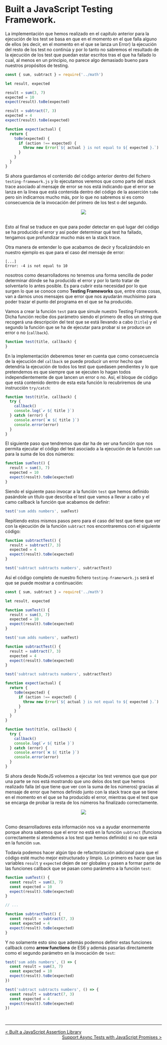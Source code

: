 # Built a JavaScript Testing Framework.

La implementación que hemos realizado en el capítulo anterior para la ejecución de los test se basa en que en el momento en el que falla alguno de ellos (es decir, en el momento en el que se lanza un Error) la ejecución del resto de los test no continúa y por lo tanto no sabremos el resultado de la ejecución de los test que puedan estar escritos tras el que ha fallado lo cual, al menos en un principio, no parece algo demasiado bueno para nuestros propósitos de testing.

```js
const { sum, subtract } = require('../math')

let result, expected

result = sum(3, 7)
expected = 10
expect(result).toBe(expected)

result = subtract(7, 3)
expected = 4
expect(result).toBe(expected)

function expect(actual) {
  return {
    toBe(expected) {
      if (action !== expected) {
        throw new Error(`${ actual } is not equal to ${ expected }.`)
      }
    }
  }
}
```

Si ahora guardamos el contenido del código anterior dentro del fichero `testing-framework.js` y lo ejecutamos veremos que como parte del stack trace asociado al mensaje de error se nos está indicando que el error se lanza en la línea que está contenida dentro del código de la asserción `toBe` pero sin indicarnos mucho más, por lo que no sabremos si es como consecuencia de la invocación del primero de los test o del segundo.

<div style='text-align: center'>
  <img src='../images/ch01/01_01.png' />
</div>
<br />

Esto al final se traduce en que para poder detectar en qué lugar del código se ha producido el error y así poder determinar qué test ha fallado, tengamos que profundizar mucho más en la stack trace.

Otra manera de entender lo que acabamos de decir y focalizándolo en nuestro ejemplo es que para el caso del mensaje de error:

```console
[...]
Error: -4 is not equal to 10
```

nosotros como desarrolladores no tenemos una forma sencilla de poder determinar dónde se ha producido el error y por lo tanto tratar de solventarlo lo antes posible. Es para cubrir esta necesidad por lo que surgen lo que se conoce como **Testing Frameworks** que, entre otras cosas, van a darnos unos mensajes que error que nos ayudarán muchísimo para poder trazar el punto del programa en el que se ha producido.

Vamos a crear la función `test` para que simule nuestro Testing Framework. Dicha función recibe dos parámetro siendo el primero de ellos un string que recogerá una descripción del test que se está llevando a cabo (`title`) y el segundo la función que se ha de ejecutar para probar si se produce un error o no (`callback`).

```js
function test(title, callback) {
}
```

En la implementación deberemos tener en cuenta que como consecuencia de la ejecución del `callback` se puede producir un error hecho que detendría la ejecución de todos los test que quedasen pendientes y lo que pretendemos es que siempre que se ejecuten lo hagan todos independientemente de que lancen un error o no. Así, el bloque de código que está contenido dentro de esta esta función lo recubriremos de una instrucción `try/catch`:

```js
function test(title, callback) {
  try {
    callback()
    console.log(`✔️ ${ title }`)
  } catch (error) {
    console.error(`❌ ${ title }`)
    console.error(error)
  }
}
```

El siguiente paso que tendremos que dar ha de ser una función que nos permita ejecutar el código del test asociado a la ejecución de la función `sum` para la suma de los dos números:

```js
function sumTest() {
  result = sum(3, 7)
  expected = 10
  expect(result).toBe(expected)
}
```

Siendo el siguiente paso invocar a la función `test` que hemos definido pasándole un título que describa el test que vamos a llevar a cabo y el camo callback la función que acabamos de definir:

```js
test('sum adds numbers', sumTest)
```

Repitiendo estos mismos pasos pero para el caso del test que tiene que ver con la ejecución de la función `subtract` nos encontraremos con el siguiente código:

```js
function subtractTest() {
  result = subtract(7, 3)
  expected = 4
  expect(result).toBe(expected)
}

test('subtract subtracts numbers', subtractTest)
``` 

Así el código completo de nuestro fichero `testing-framerwork.js` será el que se puede mostrar a continuación:

```js
const { sum, subtract } = require('../math')

let result, expected

function sumTest() {
  result = sum(3, 7)
  expected = 10
  expect(result).toBe(expected)
}

test('sum adds numbers', sumTest)

function subtractTest() {
  result = subtract(7, 3)
  expected = 4
  expect(result).toBe(expected)
}

test('subtract subtracts numbers', subtractTest)

function expect(actual) {
  return {
    toBe(expected) {
      if (action !== expected) {
        throw new Error(`${ actual } is not equal to ${ expected }.`)
      }
    }
  }
}

function test(title, callback) {
  try {
    callback()
    console.log(`✔️ ${ title }`)
  } catch (error) {
    console.error(`❌ ${ title }`)
    console.error(error)
  }
}
```

Si ahora desde NodeJS volvemos a ejecutar los test veremos que que por una parte se nos está mostrando que uno delos dos test que hemos realizado falla (el que tiene que ver con la suma de los números) gracias al mensaje de error que hemos definido junto con la stack trace que se tiene en el momento en el que se ha producido el error, mientras que el test que se encarga de probar la resta de los números ha finalizado correctamente.

<div style='text-align: center'>
  <img src='../images/ch01/01_02.png' />
</div>
<br />

Como desarrolladores esta información nos va a ayudar enormemente porque ahora sabemos que el error no está en la función `subtract` (funciona correctamente si atendemos a los test que hemos definido) si no que está en la función `sum`.

Todavía podemos hacer algún tipo de refactorización adicional para que el código esté mucho mejor estructurado y límpio. Lo primero es hacer que las variables `result` y `expected` dejen de ser globales y pasen a formar parte de las funciones callback que se pasan como parámetro a la función `test`:

```js
function sumTest() {
  const result = sum(3, 7)
  const expected = 10
  expect(result).toBe(expected)
}

// ...

function subtractTest() {
  const result = subtract(7, 3)
  const expected = 4
  expect(result).toBe(expected)
}
```

Y no solamente esto sino que además podemos definir estas funciones callback como **arrow functions** de ES6 y además pasarlas directamente como el segundo parámetro en la invocación de `test`:

```js
test('sum adds numbers', () => {
  const result = sum(3, 7)
  const expected = 10
  expect(result).toBe(expected)
})

test('subtract subtracts numbers', () => {
  const result = subtract(7, 3)
  const expected = 4
  expect(result).toBe(expected)
})
```

<br />

----
<div>
  <div style="float: left">
    <a href="https://github.com/DevJoseManuel/js-tutorials/blob/master/testing/ch01/01_03.md">
      < Built a JavaScript Assertion Library
    </a>
  </div>
  <div style="float: right">
    <a href="https://github.com/DevJoseManuel/js-tutorials/blob/master/testing/ch01/01_05.md">
      Support Async Tests with JavaScript Promises >
    </a>
  </div>
</div>
